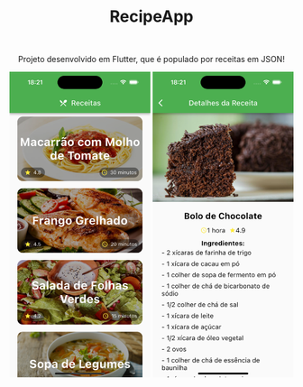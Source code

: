 <div align="center">
  <h1>RecipeApp</h1>
</div>
<br>
<div>
  <p align="center">Projeto desenvolvido em Flutter, que é populado por receitas em JSON!</p>
  <div align="center">
    <img width="250px" src="https://raw.githubusercontent.com/leomvidal10/RecipeApp/main/assets/images/img1.png" alt="preview">
    <img width="250px" src="https://raw.githubusercontent.com/leomvidal10/RecipeApp/main/assets/images/img2.png" alt="preview">
  </div>
</div>
